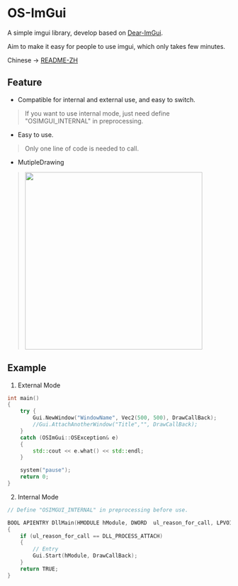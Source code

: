 # OS-ImGui
A simple imgui library, develop based on [Dear-ImGui](https://github.com/ocornut/imgui).

Aim to make it easy for people to use imgui, which only takes few minutes.

Chinese -> [README-ZH](https://github.com/TKazer/OS-ImGui/blob/master/README-ZH.md)

## Feature
* Compatible for internal and external use, and easy to switch.
> If you want to use internal mode, just need define "OSIMGUI_INTERNAL" in preprocessing.

* Easy to use.
> Only one line of code is needed to call.

* MutipleDrawing
><img src = "https://github.com/TKazer/OS-ImGui/blob/master/Image/WindowImage.png" width = 400/>

## Example

1. External Mode
~~~ c++
int main()
{
	try {
		Gui.NewWindow("WindowName", Vec2(500, 500), DrawCallBack);
		//Gui.AttachAnotherWindow("Title","", DrawCallBack);
	}
	catch (OSImGui::OSException& e)
	{
		std::cout << e.what() << std::endl;
	}

	system("pause");
	return 0;
}
~~~

2. Internal Mode
~~~c++
// Define "OSIMGUI_INTERNAL" in preprocessing before use.

BOOL APIENTRY DllMain(HMODULE hModule, DWORD  ul_reason_for_call, LPVOID lpReserved)
{
	if (ul_reason_for_call == DLL_PROCESS_ATTACH)
	{
		// Entry
		Gui.Start(hModule, DrawCallBack);
	}
	return TRUE;
}
~~~

